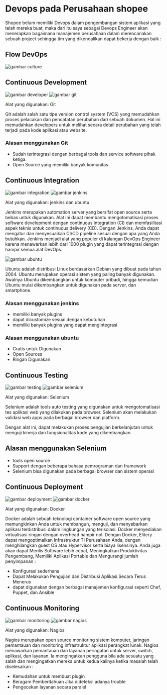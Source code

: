 # Devops pada Perusahaan shopee
Shopee belum memiliki Devops dalam pengembangan sistem aplikasi yang telah mereka buat, maka dari itu saya sebagai Devops Engineer akan menerapkan bagaimana manajemen perusahaan dalam merencanakan sebuah project sehingga tim yang dikendalikan dapat bekerja dengan baik :

## Flow DevOps
![gambar culture](assets/culture.png)

## Continuous Development
![gambar developer](assets/developer.png)
![gambar git](assets/git.png)

Alat yang digunakan: Git

Git adalah salah satu tipe version control system (VCS) yang memudahkan proses pelacakan dan pencatatan perubahan dari sebuah dokumen. Hal ini memudahkan developers untuk melihat secara detail perubahan yang telah terjadi pada kode aplikasi atau website.


### Alasan menggunakan Git
- Sudah terintegrasi dengan berbagai tools dan service software pihak ketiga.
- Open Source yang memiliki banyak komunitas


## Continuous Integration
![gambar integration](assets/integration.png)
![gambar jenkins](assets/jenkins.png)

Alat yang digunakan: jenkins dan ubuntu

Jenkins merupakan automation server yang bersifat open source serta bebas untuk digunakan. Alat ini dapat membantu mengotomatisasi proses software development dengan continuous integration (CI) dan memfasilitasi aspek teknis untuk continuous delivery (CD). Dengan Jenkins, Anda dapat mengatur dan menyesuaikan CI/CD pipeline sesuai dengan apa yang Anda butuhkan. Jenkins menjadi alat yang populer di kalangan DevOps Engineer karena menawarkan lebih dari 1000 plugin yang dapat terintegrasi dengan hampir semua alat DevOps.

![gambar ubuntu](assets/ubuntu.png)

Ubuntu adalah distribusi Linux berdasarkan Debian yang dibuat pada tahun 2004. Ubuntu merupakan operasi sistem yang paling banyak digunakan. Awalnya Ubuntu dikembangkan untuk komputer pribadi, hingga kemudian Ubuntu mulai dikembangkan untuk digunakan pada server, dan smartphone.

### Alasan menggunakan jenkins
- memiliki banyak plugins
- dapat dicustomize sesuai dengan kebutuhan
- memiliki banyak plugins yang dapat mengintegrasi

### Alasan menggunakan ubuntu
- Gratis untuk Digunakan
- Open Sources
- Ringan Digunakan



## Continuous Testing
![gambar testing](assets/testing.png)
![gambar selenium](assets/selenium.png)

Alat yang digunakan: Selenium

 Selenium adalah tools auto testing yang digunakan untuk mengotomatisasi tes aplikasi web yang dilakukan pada browser. Selenium akan melakukan validasi web apps pada berbagai browser dan platform.

Dengan alat ini, dapat melakukan proses pengujian berkelanjutan untuk menguji kinerja dan fungsionalitas kode yang dikembangkan.

## Alasan menggunakan Selenium
- tools open source
- Support dengan beberapa bahasa pemrograman dan framework
- Selenium bisa digunakan pada berbagai browser dan sistem operasi

## Continuous Deployment
![gambar deployment](assets/deployment.png)
![gambar docker](assets/docker.png)

Alat yang digunakan: Docker

Docker adalah sebuah teknologi container software open source yang memungkinkan Anda untuk membangun, menguji, dan menyebarkan aplikasi terdistribusi dalam lingkungan yang terisolasi. Docker menyediakan virtualisasi ringan dengan overhead hampir nol. Dengan Docker, Elitery dapat mengoptimalkan Infrastruktur TI Perusahaan Anda, dengan menghilangkan guest OS atau Hypervisor serta biaya lisensinya. Anda juga akan dapat Merilis Software lebih cepat, Meningkatkan Produktivitas Pengembang, Memiliki Aplikasi Portable dan Mengurangi jumlah penyimpanan :

- Konfigurasi sederhana
- Dapat Melakukan Pengujian dan Distribusi Aplikasi Secara Terus Menerus
- dapat digunakan dengan berbagai manajemen konfigurasi seperti Chef, Puppet, dan Ansible

## Continuous Monitoring
![gambar monitoring](assets/monitoring.png)
![gambar nagios](assets/nagios.png)

Alat yang digunakan: Nagios

Nagios merupakan open source monitoring sistem komputer, jaringan pemantauan dan monitoring infrastruktur aplikasi perangkat lunak. Nagios menawarkan pemantauan dan layanan peringatan untuk server, switch, aplikasi, dan layanan. Ia mengingatkan pengguna bila ada sesuatu yang salah dan mengingatkan mereka untuk kedua kalinya ketika masalah telah diselesaikan :

- Kemudahan untuk membuat plugin
- Beragam Pemberitahuan Jika dideteksi adanya trouble
- Pengecekan layanan secara paralel
